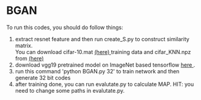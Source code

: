# BGAN

To run this codes, you should do follow things:<p>
1. extract resnet feature and then run create_S.py to construct similarity matrix.<br>  You can download cifar-10.mat <a href="https://drive.google.com/open?id=0Bzg9TvY-s7y2Zy1CQklaTTJQdUU"> (here) </a>training data and  cifar_KNN.npz from <a href="https://drive.google.com/open?id=0Bzg9TvY-s7y2WFFlc3F0T2RkalE"> (here) </a> 
2. download vgg19 pretrained model on ImageNet based tensorflow <a href='https://drive.google.com/open?id=0Bzg9TvY-s7y2UE12NVR6MEpxNUE'> here </a>.
3. run this command 'python BGAN.py 32' to train network and then generate 32 bit codes
4. after training done, you can run evalutate.py to calculate MAP. HIT: you need to change some paths in evalutate.py.
